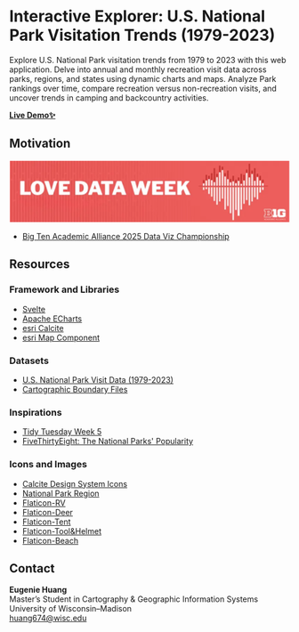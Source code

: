 # Interactive Explorer: U.S. National Park Visitation Trends (1979-2023)

Explore U.S. National Park visitation trends from 1979 to 2023 with this web application. Delve into annual and monthly recreation visit data across parks, regions, and states using dynamic charts and maps. Analyze Park rankings over time, compare recreation versus non-recreation visits, and uncover trends in camping and backcountry activities.

[**Live Demo✨**](https://cat-grep.github.io/us-national-park-visit/)

## Motivation

![alt text](image.png)
* [Big Ten Academic Alliance 2025 Data Viz Championship](https://btaa.org/research/love-data-week/compete-in-the-2025-data-viz-championship)

## Resources

### Framework and Libraries

* [Svelte](https://svelte.dev/)
* [Apache ECharts](https://echarts.apache.org/index.html)
* [esri Calcite](https://developers.arcgis.com/calcite-design-system/)
* [esri Map Component](https://developers.arcgis.com/javascript/latest/references/map-components/)

### Datasets

* [U.S. National Park Visit Data (1979-2023)](https://www.responsible-datasets-in-context.com/posts/np-data/?tab=data-essay)
* [Cartographic Boundary Files](https://www.census.gov/geographies/mapping-files/time-series/geo/cartographic-boundary.html)

### Inspirations 

* [Tidy Tuesday Week 5](https://www.tidytuesday.com/5)
* [FiveThirtyEight: The National Parks' Popularity](https://fivethirtyeight.com/features/the-national-parks-have-never-been-more-popular/)

### Icons and Images

* [Calcite Design System Icons](https://developers.arcgis.com/calcite-design-system/icons/)
* [National Park Region](https://www.nps.gov/subjects/nationalhistoriclandmarks/contactus.htm)
* [Flaticon-RV](https://www.flaticon.com/free-icon/rv_7058351?term=rv+camp&page=1&position=7&origin=search&related_id=7058351)
* [Flaticon-Deer](https://www.flaticon.com/free-icon/deer_1063448?term=wild&related_id=1063448)
* [Flaticon-Tent](https://www.flaticon.com/free-icon/camping-tent_1600667?term=tent&page=1&position=1&origin=search&related_id=1600667)
* [Flaticon-Tool&Helmet](https://www.flaticon.com/free-icon/safety_2767757?term=tool+helmet&page=1&position=42&origin=search&related_id=2767757)
* [Flaticon-Beach](https://www.flaticon.com/free-icon/beach-chair_669969?term=beach&page=1&position=40&origin=search&related_id=669969)
  
## Contact

**Eugenie Huang**  
Master’s Student in Cartography & Geographic Information Systems  
University of Wisconsin–Madison  
huang674@wisc.edu  
